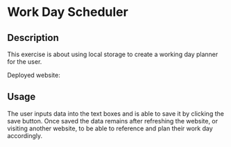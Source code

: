 # Work Day Scheduler

## Description

This exercise is about using local storage to create a working day planner for the user.

Deployed website:

## Usage

The user inputs data into the text boxes and is able to save it by clicking the save button. Once saved the data remains after refreshing the website, or visiting another website, to be able to reference and plan their work day accordingly.
